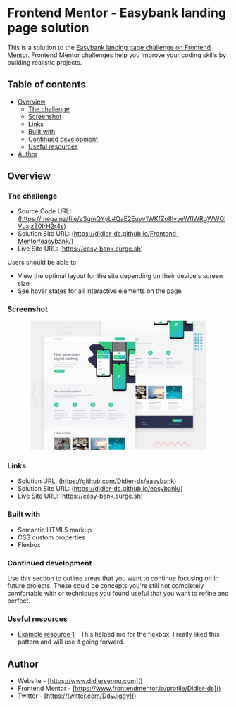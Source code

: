 # Frontend Mentor - Easybank landing page solution

This is a solution to the [Easybank landing page challenge on Frontend Mentor](https://www.frontendmentor.io/challenges/easybank-landing-page-WaUhkoDN). Frontend Mentor challenges help you improve your coding skills by building realistic projects. 

## Table of contents

- [Overview](#overview)
  - [The challenge](#the-challenge)
  - [Screenshot](#screenshot)
  - [Links](#links)
  - [Built with](#built-with)
  - [Continued development](#continued-development)
  - [Useful resources](#useful-resources)
- [Author](#author)


## Overview

### The challenge
- Source Code URL: (https://mega.nz/file/aSgmQYyL#QaE2Euyv1WKfZo8lvveWflWRgWWQlVuxjzZ0IrH2r4s)
- Solution Site URL: (https://didier-ds.github.io/Frontend-Mentor/easybank/)
- Live Site URL: (https://easy-bank.surge.sh)

Users should be able to:

- View the optimal layout for the site depending on their device's screen size
- See hover states for all interactive elements on the page

### Screenshot
<div align="center">
    <img src="./desktop-preview.jpg" width="400px"</img> 
</div>

### Links

- Solution URL: (https://github.com/Didier-ds/easybank)
- Solution Site URL: (https://didier-ds.github.io/easybank/)
- Live Site URL: (https://easy-bank.surge.sh)


### Built with

- Semantic HTML5 markup
- CSS custom properties
- Flexbox

### Continued development

Use this section to outline areas that you want to continue focusing on in future projects. These could be concepts you're still not completely comfortable with or techniques you found useful that you want to refine and perfect.

### Useful resources

- [Example resource 1](https://css-tricks.com/snippets/css/a-guide-to-flexbox/) - This helped me for the flexbox. I really liked this pattern and will use it going forward.

## Author

- Website - [https://www.didiersenou.com]()
- Frontend Mentor - [https://www.frontendmentor.io/profile/Didier-ds]()
- Twitter - [https://twitter.com/DdyJiggy]()

